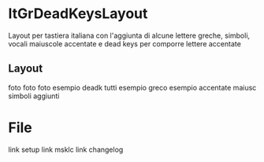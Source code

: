 # ItGrDeadKeysLayout
Layout per tastiera italiana con l'aggiunta di alcune lettere greche, simboli, vocali maiuscole accentate e dead keys per comporre lettere accentate

## Layout
foto
foto
foto
esempio deadk tutti
esempio greco
esempio accentate maiusc
simboli aggiunti

# File
link setup
link msklc
link changelog
